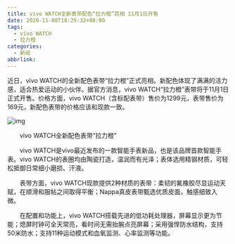 ```yaml
---
title: vivo WATCH全新表带配色“拉力橙”亮相 11月1日开售
date: 2020-11-08T18:25:32+08:00
tags:
  - vivo WATCH
  - 拉力橙
categories:
  - 新闻
abbrlink:
---
```


近日，vivo WATCH的全新配色表带“拉力橙”正式亮相。新配色体现了满满的活力感，适合热爱运动的小伙伴。据官方消息，vivo WATCH“拉力橙”表带将于11月1日正式开售。价格方面，vivo WATCH（含标配表带）售价为1299元，表带售价为169元，新配色表带的价格应该和现款一致。

![img](https://cdn.jsdelivr.net/gh/yakeing/Documentation@main/Hexo/images/0546-kcaeqzx4480250.jpg)

　　vivo WATCH全新配色表带“拉力橙”

　　vivo WATCH是vivo最近发布的一款智能手表新品，也是该品牌首款智能手表。vivo WATCH的表圈均由陶瓷打造，温润而有光泽；表体选用精钢材质，可轻松抵御日常细小磨损、汗液。

　　表带方面，vivo WATCH现款提供2种材质的表带：柔韧的氟橡胶尽显运动天赋，在顺滑和服帖之间取得平衡；Nappa真皮表带甄选优质皮面，触感细致入微。

　　在配置和功能上，vivo WATCH搭载先进的低功耗处理器，屏幕显示更为节能；熄屏时钟可全天常亮，看时间无需抬腕点亮屏幕；采用强悍防水结构，支持50米防水；支持11种运动模式和血氧监测、心率监测等功能。